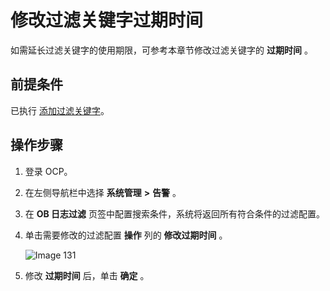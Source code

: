 修改过滤关键字过期时间
================================

如需延长过滤关键字的使用期限，可参考本章节修改过滤关键字的 **过期时间** 。

前提条件
-------------------------

已执行 [添加过滤关键字](17.ob-log-filtering-1.md)。

操作步骤
-------------------------

1. 登录 OCP。

2. 在左侧导航栏中选择 **系统管理** **\>** **告警** 。

3. 在 **OB 日志过滤** 页签中配置搜索条件，系统将返回所有符合条件的过滤配置。

4. 单击需要修改的过滤配置 **操作** 列的 **修改过期时间** 。

   ![Image 131](https://help-static-aliyun-doc.aliyuncs.com/assets/img/zh-CN/1091988461/p426029.png)

5. 修改 **过期时间** 后，单击 **确定** 。
